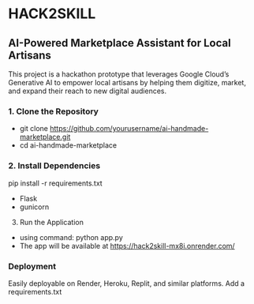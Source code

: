 # HACK2SKILL
## AI-Powered Marketplace Assistant for Local Artisans 

This project is a hackathon prototype that leverages Google Cloud’s Generative AI to empower local artisans by helping them digitize, market, and expand their reach to new digital audiences.

### 1. Clone the Repository

* git clone https://github.com/yourusername/ai-handmade-marketplace.git
* cd ai-handmade-marketplace

### 2. Install Dependencies
pip install -r requirements.txt

* Flask
* gunicorn

3. Run the Application
* using command: python app.py
* The app will be available at https://hack2skill-mx8i.onrender.com/

### Deployment
Easily deployable on Render, Heroku, Replit, and similar platforms. Add a requirements.txt

